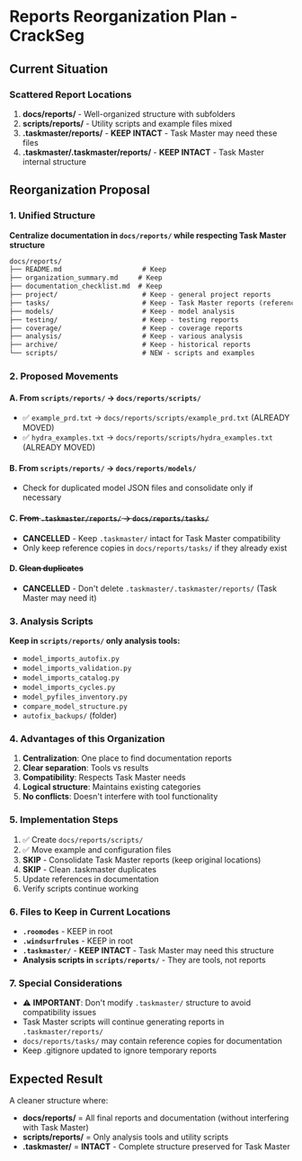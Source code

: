 # Reports Reorganization Plan - CrackSeg

## Current Situation

### Scattered Report Locations

1. **docs/reports/** - Well-organized structure with subfolders
2. **scripts/reports/** - Utility scripts and example files mixed
3. **.taskmaster/reports/** - **KEEP INTACT** - Task Master may need these files
4. **.taskmaster/.taskmaster/reports/** - **KEEP INTACT** - Task Master internal structure

## Reorganization Proposal

### 1. Unified Structure

**Centralize documentation in `docs/reports/` while respecting Task Master structure**

```txt
docs/reports/
├── README.md                    # Keep
├── organization_summary.md     # Keep
├── documentation_checklist.md  # Keep
├── project/                     # Keep - general project reports
├── tasks/                       # Keep - Task Master reports (reference copies)
├── models/                      # Keep - model analysis
├── testing/                     # Keep - testing reports
├── coverage/                    # Keep - coverage reports
├── analysis/                    # Keep - various analysis
├── archive/                     # Keep - historical reports
└── scripts/                     # NEW - scripts and examples
```

### 2. Proposed Movements

#### A. From `scripts/reports/` → `docs/reports/scripts/`

- ✅ `example_prd.txt` → `docs/reports/scripts/example_prd.txt` (ALREADY MOVED)
- ✅ `hydra_examples.txt` → `docs/reports/scripts/hydra_examples.txt` (ALREADY MOVED)

#### B. From `scripts/reports/` → `docs/reports/models/`

- Check for duplicated model JSON files and consolidate only if necessary

#### C. ~~From `.taskmaster/reports/` → `docs/reports/tasks/`~~

- **CANCELLED** - Keep `.taskmaster/` intact for Task Master compatibility
- Only keep reference copies in `docs/reports/tasks/` if they already exist

#### D. ~~Clean duplicates~~

- **CANCELLED** - Don't delete `.taskmaster/.taskmaster/reports/` (Task Master may need it)

### 3. Analysis Scripts

**Keep in `scripts/reports/` only analysis tools:**

- `model_imports_autofix.py`
- `model_imports_validation.py`
- `model_imports_catalog.py`
- `model_imports_cycles.py`
- `model_pyfiles_inventory.py`
- `compare_model_structure.py`
- `autofix_backups/` (folder)

### 4. Advantages of this Organization

1. **Centralization**: One place to find documentation reports
2. **Clear separation**: Tools vs results
3. **Compatibility**: Respects Task Master needs
4. **Logical structure**: Maintains existing categories
5. **No conflicts**: Doesn't interfere with tool functionality

### 5. Implementation Steps

1. ✅ Create `docs/reports/scripts/`
2. ✅ Move example and configuration files
3. **SKIP** - Consolidate Task Master reports (keep original locations)
4. **SKIP** - Clean .taskmaster duplicates
5. Update references in documentation
6. Verify scripts continue working

### 6. Files to Keep in Current Locations

- **`.roomodes`** - KEEP in root
- **`.windsurfrules`** - KEEP in root
- **`.taskmaster/`** - **KEEP INTACT** - Task Master may need this structure
- **Analysis scripts in `scripts/reports/`** - They are tools, not reports

### 7. Special Considerations

- ⚠️ **IMPORTANT**: Don't modify `.taskmaster/` structure to avoid compatibility issues
- Task Master scripts will continue generating reports in `.taskmaster/reports/`
- `docs/reports/tasks/` may contain reference copies for documentation
- Keep .gitignore updated to ignore temporary reports

## Expected Result

A cleaner structure where:

- **docs/reports/** = All final reports and documentation (without interfering with Task Master)
- **scripts/reports/** = Only analysis tools and utility scripts
- **.taskmaster/** = **INTACT** - Complete structure preserved for Task Master
